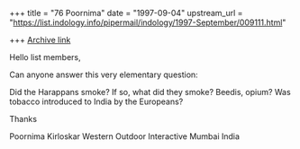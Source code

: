 +++
title = "76 Poornima"
date = "1997-09-04"
upstream_url = "https://list.indology.info/pipermail/indology/1997-September/009111.html"

+++
[Archive link](https://list.indology.info/pipermail/indology/1997-September/009111.html)

Hello list members,

Can anyone answer this very elementary question:

Did the Harappans smoke? If so, what did they smoke? Beedis, opium? Was tobacco introduced to India by the Europeans?

Thanks

Poornima Kirloskar
Western Outdoor Interactive
Mumbai
India





